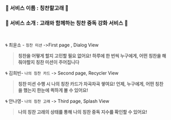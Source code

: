 ### 🐋   서비스 이름 : 칭찬할고래 🐋 

 ### 💙 서비스 소개 : 고래와 함께하는 칭찬 중독 강화 서비스 💙 

<br>

 🌀 최윤소 - `칭찬 미션`  ->First page , Dialog View

> **칭찬을 어떻게 할지 고민할 필요 없어요! 하루에 한 번씩 누구에게, 어떤 칭찬을 해줘야할지 칭찬 미션이 주어집니다**

 🌀 김희빈- `나의 칭찬 카드`  -> Second page, Recycler View

> **칭찬 미션 수행 시 나의 칭찬 카드가 차곡차곡 쌓여요! 언제, 누구에게, 어떤 칭찬을 했는지 한눈에 퀵하게 볼 수 있어요!**

 🌀 안나영- `나의 칭찬 고래` -> Third page, Splash View

> **나의 칭찬 고래의 상태를 통해 나의 칭찬 중독 지수를 확인할 수 있어요!**
